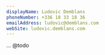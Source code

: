 ```yaml
---
displayName: Ludovic Demblans
phoneNumber: +336 18 33 18 36
emailAddress: ludovic@demblans.com
webSite: ludovic.demblans.com
---
```


... @todo
